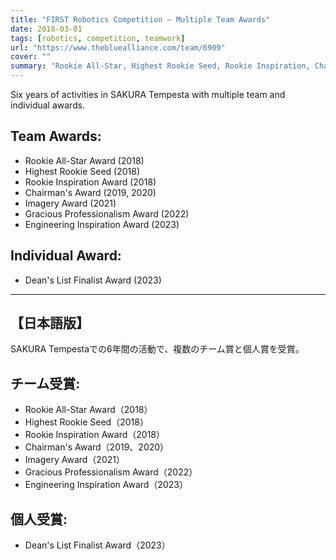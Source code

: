 ```yaml
---
title: "FIRST Robotics Competition — Multiple Team Awards"
date: 2018-03-01
tags: [robotics, competition, teamwork]
url: "https://www.thebluealliance.com/team/6909"
cover: ""
summary: "Rookie All-Star, Highest Rookie Seed, Rookie Inspiration, Chairman's (2019, 2020), Imagery (2021), Gracious Professionalism (2022), Engineering Inspiration (2023). Individual: Dean's List Finalist (2023)."
---
```


Six years of activities in SAKURA Tempesta with multiple team and individual awards.

## Team Awards:
- Rookie All-Star Award (2018)
- Highest Rookie Seed (2018)
- Rookie Inspiration Award (2018)
- Chairman's Award (2019, 2020)
- Imagery Award (2021)
- Gracious Professionalism Award (2022)
- Engineering Inspiration Award (2023)

## Individual Award:
- Dean's List Finalist Award (2023)

---

## 【日本語版】

SAKURA Tempestaでの6年間の活動で、複数のチーム賞と個人賞を受賞。

## チーム受賞:
- Rookie All-Star Award（2018）
- Highest Rookie Seed（2018）
- Rookie Inspiration Award（2018）
- Chairman's Award（2019、2020）
- Imagery Award（2021）
- Gracious Professionalism Award（2022）
- Engineering Inspiration Award（2023）

## 個人受賞:
- Dean's List Finalist Award（2023）
